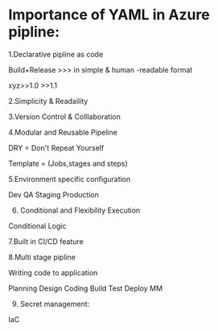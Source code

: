 # Importance of YAML in Azure pipline:

1.Declarative pipline  as code

Build+Release >>> in simple & human -readable format

xyz>>1.0  >>1.1

2.Simplicity & Readaility

3.Version Control & Colllaboration

4.Modular and Reusable Pipeline

DRY = Don't Repeat Yourself

Template = (Jobs,stages and steps)

5.Environment specific configuration 

Dev
QA
Staging
Production

6. Conditional and Flexibility Execution

 Conditional Logic
 
 7.Built in CI/CD feature
 
 8.Multi stage pipline
 
 Writing code to application
 
 Planning
 Design
 Coding
 Build
 Test
 Deploy
 MM
 
 9. Secret management:

IaC